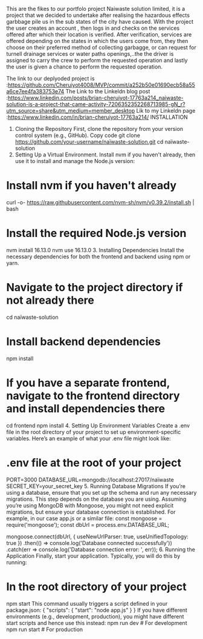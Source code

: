 ﻿This are the fikes to our portfolo project Naiwaste solution limited, it is a project that we decided to undertake after realising the hazardous effects garbbage pile us in the sub states of the city have caused. 
With the project the user creates an account , then logs in and checks on the services offered after which their location is verified. After verification, services are offered depending on the states in which the users come from, they then choose on their preferred method of collecting garbagge, or can request for turnell drainage services or water paths openings,..the the driver is assigned to carry the crew to perform the requested operation and lastly the user is given a chance to perform the requested operation. 

The link to our deplyoded project is :https://github.com/Cheruiyot4008/MVP/commit/a252b50e01690ecb58a55a6ce7ee4fa383753e74
The Link to the Linkeldn blog post :https://www.linkedin.com/posts/brian-cheruiyot-17763a214_naiwaste-solution-is-a-project-that-came-activity-7206352352268713985-gN_r?utm_source=share&utm_medium=member_desktop
Lik to my Linkeldn page :https://www.linkedin.com/in/brian-cheruiyot-17763a214/
     INSTALLATION 
1. Cloning the Repository
First, clone the repository from your version control system (e.g., GitHub).
Copy code
git clone https://github.com/your-username/naïwaste-solution.git
cd naïwaste-solution
2. Setting Up a Virtual Environment.
Install nvm if you haven't already, then use it to install and manage the Node.js version:
# Install nvm if you haven't already
curl -o- https://raw.githubusercontent.com/nvm-sh/nvm/v0.39.2/install.sh | bash

# Install the required Node.js version
nvm install 16.13.0
nvm use 16.13.0
3. Installing Dependencies
Install the necessary dependencies for both the frontend and backend using npm or yarn.
# Navigate to the project directory if not already there
cd naïwaste-solution

# Install backend dependencies
npm install

# If you have a separate frontend, navigate to the frontend directory and install dependencies there
cd frontend
npm install
4. Setting Up Environment Variables
Create a .env file in the root directory of your project to set up environment-specific variables. Here’s an example of what your .env file might look like:
# .env file at the root of your project
PORT=3000
DATABASE_URL=mongodb://localhost:27017/naïwaste
SECRET_KEY=your_secret_key
5. Running Database Migrations
If you’re using a database, ensure that you set up the schema and run any necessary migrations. This step depends on the database you are using. Assuming you’re using MongoDB with Mongoose, you might not need explicit migrations, but ensure your database connection is established.
For example, in our case  app.js or a similar file:
const mongoose = require('mongoose');
const dbUrl = process.env.DATABASE_URL;

mongoose.connect(dbUrl, { useNewUrlParser: true, useUnifiedTopology: true })
  .then(() => console.log('Database connected successfully'))
  .catch(err => console.log('Database connection error: ', err));
6. Running the Application
Finally, start your application. Typically, you will do this by running:
# In the root directory of your project
npm start
This command usually triggers a script defined in your package.json:
{
  "scripts": {
    "start": "node app.js"
  }
}
If you have different environments (e.g., development, production), you might have different start scripts and hence use this instead:
npm run dev  # For development
npm run start  # For production

